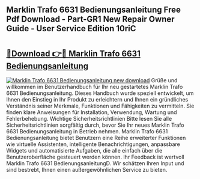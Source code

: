 ## Marklin Trafo 6631 Bedienungsanleitung Free Pdf Download - Part-GR1 New Repair Owner Guide - User Service Edition 10riC

# <h2><a href="http://df50s4f.blite.top/?on=Marklin+Trafo+6631+Bedienungsanleitung">🔗Download 👉🔴 Marklin Trafo 6631 Bedienungsanleitung</a></h2>

[![Marklin Trafo 6631 Bedienungsanleitung new download](https://i.imgur.com/lujVjoI.png)](http://df50s4f.blite.top/?on=Marklin+Trafo+6631+Bedienungsanleitung)
Grüße und willkommen im Benutzerhandbuch für Ihr neu gestartetes Marklin Trafo 6631 Bedienungsanleitung. Dieses Handbuch wurde speziell entwickelt, um Ihnen den Einstieg in Ihr Produkt zu erleichtern und Ihnen ein gründliches Verständnis seiner Merkmale, Funktionen und Fähigkeiten zu vermitteln. Sie finden klare Anweisungen für Installation, Verwendung, Wartung und Fehlerbehebung. Wichtige Sicherheitsrichtlinien Bitte lesen Sie alle Sicherheitsrichtlinien sorgfältig durch, bevor Sie Ihr neues Marklin Trafo 6631 Bedienungsanleitung in Betrieb nehmen. Marklin Trafo 6631 Bedienungsanleitung bietet Benutzern eine Reihe erweiterter Funktionen wie virtuelle Assistenten, intelligente Benachrichtigungen, anpassbare Widgets und automatisierte Aufgaben, die alle einfach über die Benutzeroberfläche gesteuert werden können. Ihr Feedback ist wertvoll Marklin Trafo 6631 BedienungsanleitungD. Wir schätzen Ihren Input und sind bestrebt, Ihnen einen außergewöhnlichen Service zu bieten.

